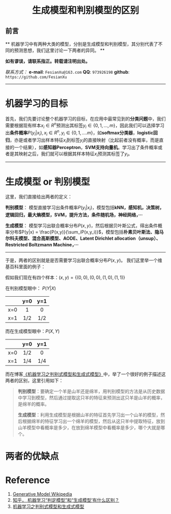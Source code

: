<h1 align = "center">生成模型和判别模型的区别</h1>

## 前言
** 机器学习中有两种大类的模型，分别是生成模型和判别模型，其分别代表了不同的预测思想，我们这里讨论一下两者的异同。 **

**如有谬误，请联系指正。转载请注明出处。**

*联系方式：*
**e-mail**: `FesianXu@163.com`
**QQ**: `973926198`
**github**: `https://github.com/FesianXu`

*******************************************************

# 机器学习的目标
首先，我们先要讨论整个机器学习的目标，在应用中最常见到的**分类问题**中，我们需要根据现有样本$x_i \in R^n$预测出其标签$y_i \in \{ 0,1,\dots,m\}$，因此我们可以选择学习出**条件概率**$P(y_i|x_i), x_i \in R^n, y_i \in \{0,1,\dots.m\}$，如**softmax分类器**，**logistic回归**，亦是或者学习出样本特征$x_i$到标签$y_i$的直接映射（比起前者没有概率，而是直接的一个结果），如**感知器Perceptron**，**SVM支持向量机**。学习出了条件概率或者是其映射之后，我们就可以根据其样本特征$x_i$预测其标签了$y_i$。

*******************************************************

# 生成模型 or 判别模型
这里，我们直接给出两者的定义：

**判别模型**： 模型直接学习出条件概率$P(y_i|x_i)$，模型包括**kNN，感知机，决策树，逻辑回归，最大熵模型，SVM，提升方法，条件随机场，神经网络，···**

**生成模型**： 模型学习出联合概率分布$P(x,y)$，然后根据贝叶斯公式，得出条件概率分布$P(y|x) = \frac{P(x,y)}{\sum_iP(x,y_i)}$，模型包括**朴素贝叶斯法、隐马尔科夫模型、混合高斯模型、AODE、Latent Dirichlet allocation（unsup）、Restricted Boltzmann Machine，···**

----------------------------------------------------------

于是，两者的区别就是是否需要学习出联合概率分布$P(x,y)$。
我们这里举一个维基百科里面的例子：

假如我们现在有四个样本：$(x,y)=\{(0,0), (0,0), (1,0), (1,1)\}$

在判别模型眼中：
$P(Y|X)$

| | y=0 | y=1 |
|-|:-:|:-:|
|x=0| 1|0|
|x=1| 1/2 | 1/2 |

而在生成模型眼中：$P(X,Y)$

| | y=0 | y=1 |
|-|:-:|:-:|
|x=0| 1/2|0|
|x=1| 1/4 | 1/4 |

而在博客[《机器学习之判别式模型和生成式模型》](http://www.cnblogs.com/nolonely/p/6435213.html)中，举了一个很好的例子描述这两者的区别，这里引用如下：
> **判别模型**：要确定一个羊是山羊还是绵羊，用判别模型的方法是从历史数据中学习到模型，然后通过提取这只羊的特征来预测出这只羊是山羊的概率，是绵羊的概率。
> 
> **生成模型**：利用生成模型是根据山羊的特征首先学习出一个山羊的模型，然后根据绵羊的特征学习出一个绵羊的模型，然后从这只羊中提取特征，放到山羊模型中看概率是多少，在放到绵羊模型中看概率是多少，哪个大就是哪个。


# 两者的优缺点



# Reference
1. [Generative Model Wikipedia](https://en.wikipedia.org/wiki/Generative_model)
2. [知乎， 机器学习“判定模型”和“生成模型‘有什么区别？](https://www.zhihu.com/question/20446337)
3. [机器学习之判别式模型和生成式模型](http://www.cnblogs.com/nolonely/p/6435213.html)










































